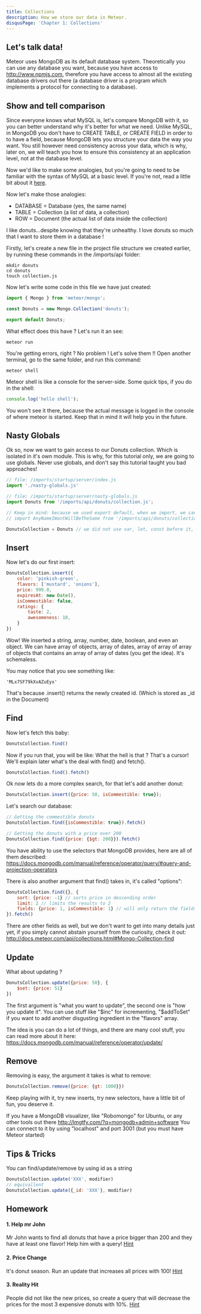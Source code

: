 ```yaml
---
title: Collections
description: How we store our data in Meteor.
disqusPage: 'Chapter 1: Collections'
---
```


## Let's talk data!

Meteor uses MongoDB as its default database system. Theoretically you can use any database you want, because
you have access to http://www.npmjs.com, therefore you have access to almost all the existing database drivers out there 
(a database driver is a program which implements a protocol for connecting to a database). 

## Show and tell comparison
Since everyone knows what MySQL is, let's compare MongoDB with it, so you can better understand why it's better for what we need. 
Unlike MySQL, in MongoDB you don't have to CREATE TABLE, or CREATE FIELD in order to to have a field, because MongoDB 
lets you structure your data the way you want. You still however need consistency across your data, which is why, later on,
we will teach you how to ensure this consistency at an application level, not at the database level.

Now we'd like to make some analogies, but you're going to need to be familiar with the syntax of MySQL at a basic level.
If you're not, read a little bit about it [here](https://www.tutorialspoint.com/mysql/).

Now let's make those analogies:
- DATABASE = Database (yes, the same name)
- TABLE = Collection (a list of data, a collection)
- ROW = Document (the actual list of data inside the collection)

I like donuts...despite knowing that they're unhealthy.
I love donuts so much that I want to store them in a database !

Firstly, let's create a new file in the project file structure we created earlier, by running these commands in the 
/imports/api folder:
```
mkdir donuts
cd donuts
touch collection.js
```

Now let's write some code in this file we have just created:

```js
import { Mongo } from 'meteor/mongo';

const Donuts = new Mongo.Collection('donuts');

export default Donuts;
```

What effect does this have ? Let's run it an see: 
```
meteor run
```
You're getting errors, right ? No problem ! Let's solve them !!
Open another terminal, go to the same folder, and run this command:
```
meteor shell
```

Meteor shell is like a console for the server-side. Some quick tips, if you do in the shell:
```js
console.log('hello shell');
```

You won't see it there, because the actual message is logged in the console of where meteor is started. Keep that in mind it will help you in the future.

## Nasty Globals

Ok so, now we want to gain access to our Donuts collection. Which is isolated in it's own module.
This is why, for this tutorial only, we are going to use globals. Never use globals, and don't say this tutorial taught you bad approaches!

```js
// file: /imports/startup/server/index.js
import './nasty-globals.js'

// file: /imports/startup/server/nasty-globals.js
import Donuts from '/imports/api/donuts/collection.js'; 

// Keep in mind: because we used export default, when we import, we can import as any name:
// import AnyNameIWantWillBeTheSame from '/imports/api/donuts/collection.js'

DonutsCollection = Donuts // we did not use var, let, const before it, so it's a global
```

## Insert

Now let's do our first insert:
```js
DonutsCollection.insert({
    color: 'pinkish-green', 
    flavors: ['mustard', 'onions'], 
    price: 999.0, 
    expiresAt: new Date(),
    isCommestible: false,
    ratings: {
        taste: 2,
        awesomeness: 10,
    }
})
```

Wow! We inserted a string, array, number, date, boolean, and even an object. We can have array of objects, array of dates,
array of array of array of objects that contains an array of array of dates (you get the idea). It's schemaless.


You may notice that you see something like:
```
'MLx7SF79kXvAZuEyx'
```

That's because .insert() returns the newly created id. (Which is stored as _id in the Document)


## Find
Now let's fetch this baby:
```js
DonutsCollection.find()
```

Now if you run that, you will be like: What the hell is that ?
That's a cursor! We'll explain later what's the deal with find() and fetch().

```js
DonutsCollection.find().fetch()
```

Ok now lets do a more complex search, for that let's add another donut:
```js
DonutsCollection.insert({price: 50, isCommestible: true});
```

Let's search our database:
```js
// Getting the commestible donuts
DonutsCollection.find({isCommestible: true}).fetch()

// Getting the donuts with a price over 200
DonutsCollection.find({price: {$gt: 200}}).fetch()
```

You have ability to use the selectors that MongoDB provides, here are all of them described:
https://docs.mongodb.com/manual/reference/operator/query/#query-and-projection-operators

There is also another argument that find() takes in, it's called "options":
```js
DonutsCollection.find({}, {
    sort: {price: -1} // sorts price in descending order
    limit: 2 // limits the results to 2
    fields: {price: 1, isCommestible: 1} // will only return the fields price and isCommestible
}).fetch()
```

There are other fields as well, but we don't want to get into many details just yet, if you simply cannot abstain yourself from the curiosity, check it out:
http://docs.meteor.com/api/collections.html#Mongo-Collection-find

## Update

What about updating ?

```js
DonutsCollection.update({price: 50}, {
    $set: {price: 51}
})
```

The first argument is "what you want to update", the second one is "how you update it". You can use stuff like "$inc" for incrementing, 
"$addToSet" if you want to add another disgusting ingredient in the "flavors" array.

The idea is you can do a lot of things, and there are many cool stuff, you can read more about it here:
https://docs.mongodb.com/manual/reference/operator/update/

## Remove

Removing is easy, the argument it takes is what to remove:
```js
DonutsCollection.remove({price: {gt: 1000}})
```

Keep playing with it, try new inserts, try new selectors, have a little bit of fun, you deserve it.

If you have a MongoDB visualizer, like "Robomongo" for Ubuntu, or any other tools out there http://lmgtfy.com/?q=mongodb+admin+software
You can connect to it by using "localhost" and port 3001 (but you must have Meteor started)


## Tips & Tricks

You can find/update/remove by using id as a string
```js
DonutsCollection.update('XXX', modifier)
// equivallent
DonutsCollection.update({_id: 'XXX'}, modifier)
```


## Homework

#### 1. Help mr John
Mr John wants to find all donuts that have a price bigger than 200 and they have at least one flavor!
Help him with a query! [Hint](https://docs.mongodb.com/manual/reference/operator/query/size/#op._S_size)

#### 2. Price Change
It's donut season. Run an update that increases all prices with 100! 
[Hint](https://docs.mongodb.com/manual/reference/operator/update/inc/#up._S_inc)

#### 3. Reality Hit
People did not like the new prices, so create a query that will decrease the prices for the most 3 expensive 
donuts with 10%. [Hint](https://docs.mongodb.com/manual/reference/operator/update/mul/#up._S_mul)








